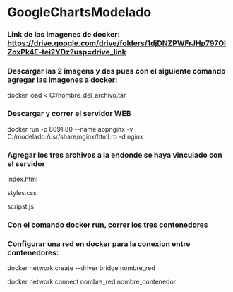 # GoogleChartsModelado

### Link de las imagenes de docker: https://drive.google.com/drive/folders/1djDNZPWFrJHp797OlZoxPk4E-tei2YDz?usp=drive_link

### Descargar las 2 imagens y des pues con el siguiente comando agregar las imagenes a docker:

  docker load < C:/nombre_del_archivo.tar

### Descargar y correr el servidor WEB

  docker run -p 8091:80 --name appnginx -v C:/modelado:/usr/share/nginx/html:ro -d nginx

### Agregar los tres archivos a la endonde se haya vinculado con el servidor

  index.html

  styles.css

  scripst.js

### Con el comando docker run, correr los tres contenedores

### Configurar una red en docker para la conexion entre contenedores:

  docker network create --driver bridge nombre_red
  
  docker network connect nombre_red nombre_contenedor
